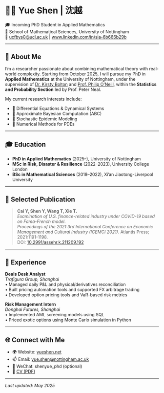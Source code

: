 # 👩‍🔬 Yue Shen | 沈越

🎓 Incoming PhD Student in Applied Mathematics  
📍 School of Mathematical Sciences, University of Nottingham  
📧 ucfbys0@ucl.ac.uk | www.linkedin.com/in/sia-6b666b29b

---

## 🧠 About Me

I’m a researcher passionate about combining mathematical theory with real-world complexity. Starting from October 2025, I will pursue my PhD in **Applied Mathematics** at the University of Nottingham, under the supervision of [Dr. Kirsty Bolton](https://www.nottingham.ac.uk/mathematics/people/kirsty.bolton) and [Prof. Philip O’Neill](https://www.nottingham.ac.uk/mathematics/people/philip.oneill), within the **Statistics and Probability Section** led by Prof. Peter Neal.

My current research interests include:

- 📌 Differential Equations & Dynamical Systems  
- 📌 Approximate Bayesian Computation (ABC)  
- 📌 Stochastic Epidemic Modeling  
- 📌 Numerical Methods for PDEs  

---

## 🎓 Education

- **PhD in Applied Mathematics** (2025–), University of Nottingham  
- **MSc in Risk, Disaster & Resilience** (2022–2023), University College London  
- **BSc in Mathematical Sciences** (2018–2022), Xi’an Jiaotong-Liverpool University  

---

## 📝 Selected Publication

> **Cai Y, Shen Y, Wang T, Xie T.**  
> *Examination of U.S. finance-related industry under COVID-19 based on Fama-French model*.  
> *Proceedings of the 2021 3rd International Conference on Economic Management and Cultural Industry (ICEMCI 2021)*. Atlantis Press; 2021:1191-1198.  
> DOI: [10.2991/assehr.k.211209.192](https://doi.org/10.2991/assehr.k.211209.192)

---

## 💼 Experience

**Deals Desk Analyst**  
*Trafigura Group, Shanghai*  
• Managed daily P&L and physical/derivatives reconciliation  
• Built pricing automation tools and supported FX arbitrage trading  
• Developed option pricing tools and VaR-based risk metrics  

**Risk Management Intern**  
*Donghai Futures, Shanghai*  
• Implemented AML screening models using SQL  
• Priced exotic options using Monte Carlo simulation in Python  

---

## 🌐 Connect with Me

- 🌍 Website: [yueshen.net](http://yueshen.net)  
- 📫 Email: yue.shen@nottingham.ac.uk  
- 💬 WeChat: shenyue_phd (optional)  
- 📄 [CV (PDF)](link_to_cv)

---

*Last updated: May 2025*
